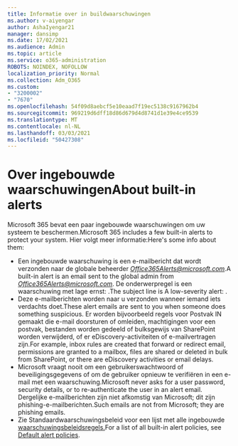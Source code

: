 ```yaml
---
title: Informatie over in buildwaarschuwingen
ms.author: v-aiyengar
author: AshaIyengar21
manager: dansimp
ms.date: 17/02/2021
ms.audience: Admin
ms.topic: article
ms.service: o365-administration
ROBOTS: NOINDEX, NOFOLLOW
localization_priority: Normal
ms.collection: Adm_O365
ms.custom:
- "3200002"
- "7670"
ms.openlocfilehash: 54f09d8aebcf5e10eaad7f19ec5138c9167962b4
ms.sourcegitcommit: 969219d6dff18d86d679d4d8741d1e39e4ce9539
ms.translationtype: MT
ms.contentlocale: nl-NL
ms.lasthandoff: 03/03/2021
ms.locfileid: "50427308"
---
```

# <a name="about-built-in-alerts"></a><span data-ttu-id="c2c9b-102">Over ingebouwde waarschuwingen</span><span class="sxs-lookup"><span data-stu-id="c2c9b-102">About built-in alerts</span></span>

<span data-ttu-id="c2c9b-103">Microsoft 365 bevat een paar ingebouwde waarschuwingen om uw systeem te beschermen.</span><span class="sxs-lookup"><span data-stu-id="c2c9b-103">Microsoft 365 includes a few built-in alerts to protect your system.</span></span> <span data-ttu-id="c2c9b-104">Hier volgt meer informatie:</span><span class="sxs-lookup"><span data-stu-id="c2c9b-104">Here's some info about them:</span></span>

- <span data-ttu-id="c2c9b-105">Een ingebouwde waarschuwing is een e-mailbericht dat wordt verzonden naar de globale beheerder *Office365Alerts@microsoft.com.*</span><span class="sxs-lookup"><span data-stu-id="c2c9b-105">A built-in alert is an email sent to the global admin from *Office365Alerts@microsoft.com*.</span></span> <span data-ttu-id="c2c9b-106">De onderwerpregel is een waarschuwing met lage ernst: <name of alert policy> .</span><span class="sxs-lookup"><span data-stu-id="c2c9b-106">The subject line is A low-severity alert: <name of alert policy>.</span></span>
- <span data-ttu-id="c2c9b-107">Deze e-mailberichten worden naar u verzonden wanneer iemand iets verdachts doet.</span><span class="sxs-lookup"><span data-stu-id="c2c9b-107">These alert emails are sent to you when someone does something suspicious.</span></span> <span data-ttu-id="c2c9b-108">Er worden bijvoorbeeld regels voor Postvak IN gemaakt die e-mail doorsturen of omleiden, machtigingen voor een postvak, bestanden worden gedeeld of bulksgewijs van SharePoint worden verwijderd, of er eDiscovery-activiteiten of e-mailvertragen zijn.</span><span class="sxs-lookup"><span data-stu-id="c2c9b-108">For example, inbox rules are created that forward or redirect email, permissions are granted to a mailbox, files are shared or deleted in bulk from SharePoint, or there are eDiscovery activities or email delays.</span></span>
- <span data-ttu-id="c2c9b-109">Microsoft vraagt nooit om een gebruikerswachtwoord of beveiligingsgegevens of om de gebruiker opnieuw te verifiëren in een e-mail met een waarschuwing.</span><span class="sxs-lookup"><span data-stu-id="c2c9b-109">Microsoft never asks for a user password, security details, or to re-authenticate the user in an alert email.</span></span> <span data-ttu-id="c2c9b-110">Dergelijke e-mailberichten zijn niet afkomstig van Microsoft; dit zijn phishing-e-mailberichten.</span><span class="sxs-lookup"><span data-stu-id="c2c9b-110">Such emails are not from Microsoft; they are phishing emails.</span></span>
- <span data-ttu-id="c2c9b-111">Zie Standaardwaarschuwingsbeleid voor een lijst met alle ingebouwde [waarschuwingsbeleidsregels.](https://go.microsoft.com/fwlink/?linkid=2103170)</span><span class="sxs-lookup"><span data-stu-id="c2c9b-111">For a list of all built-in alert policies, see [Default alert policies](https://go.microsoft.com/fwlink/?linkid=2103170).</span></span>